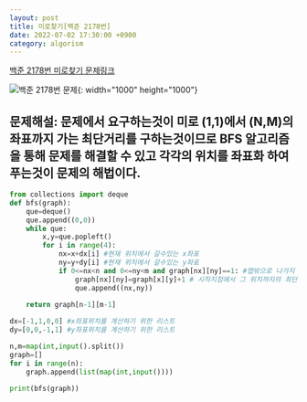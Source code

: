 ```yaml
---
layout: post
title: 미로찾기[백준 2178번]
date: 2022-07-02 17:30:00 +0900
category: algorism
---
```


[백준 2178번 미로찾기 문제링크](https://www.acmicpc.net/problem/2178)

![백준 2178번 문제](https://user-images.githubusercontent.com/77001421/176993357-157dcfbb-7807-40a3-b861-1aa9fe317bc2.png){: width="1000" height="1000"}

## 문제해설: 문제에서 요구하는것이 미로 (1,1)에서 (N,M)의 좌표까지 가는 최단거리를 구하는것이므로 BFS 알고리즘을 통해 문제를 해결할 수 있고 각각의 위치를 좌표화 하여 푸는것이 문제의 해법이다.
```python
from collections import deque
def bfs(graph):
    que=deque()
    que.append((0,0))
    while que:
        x,y=que.popleft()    
        for i in range(4):
            nx=x+dx[i] #현재 위치에서 갈수있는 x좌표
            ny=y+dy[i] #현재 위치에서 갈수있는 y좌표 
            if 0<=nx<n and 0<=ny<m and graph[nx][ny]==1: #맵밖으로 나가지 않으면서 0이아닌 위치라면
                graph[nx][ny]=graph[x][y]+1 # 시작지점에서 그 위치까지의 최단거리 계산
                que.append((nx,ny))         

    return graph[n-1][m-1]
 
dx=[-1,1,0,0] #x좌표위치를 계산하기 위한 리스트
dy=[0,0,-1,1] #y좌표위치를 계산하기 위한 리스트

n,m=map(int,input().split())
graph=[]
for i in range(n):
    graph.append(list(map(int,input())))

print(bfs(graph))
```